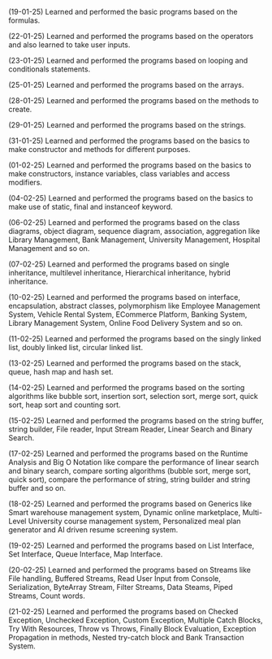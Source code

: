 
(19-01-25)
Learned and performed the basic programs based on the formulas.

(22-01-25)
Learned and performed the programs based on the operators and also learned to take user inputs. 

(23-01-25)
Learned and performed the programs based on looping and conditionals statements.

(25-01-25)
Learned and performed the programs based on the arrays.

(28-01-25)
Learned and performed the programs based on the methods to create.

(29-01-25)
Learned and performed the programs based on the strings.

(31-01-25)
Learned and performed the programs based on the basics to make constructor and methods for different purposes.

(01-02-25)
Learned and performed the programs based on the basics to make constructors, instance variables, class variables and access modifiers.

(04-02-25)
Learned and performed the programs based on the basics to make use of static, final and instanceof keyword.

(06-02-25)
Learned and performed the programs based on the class diagrams, object diagram, sequence diagram, association, aggregation like Library Management, Bank Management, University Management, Hospital Management and so on.

(07-02-25)
Learned and performed the programs based on single inheritance, multilevel inheritance, Hierarchical inheritance, hybrid inheritance.

(10-02-25)
Learned and performed the programs based on interface, encapsulation, abstract classes, polymorphism like Employee Management System, Vehicle Rental System, ECommerce Platform, Banking System, Library Management System, Online Food Delivery System and so on.

(11-02-25)
Learned and performed the programs based on the singly linked list, doubly linked list, circular linked list. 

(13-02-25)
Learned and performed the programs based on the stack, queue, hash map and hash set.

(14-02-25)
Learned and performed the programs based on the sorting algorithms like bubble sort, insertion sort, selection sort, merge sort, quick sort, heap sort and counting sort.

(15-02-25)
Learned and performed the programs based on the string buffer, string builder, File reader, Input Stream Reader, Linear Search and Binary Search.

(17-02-25)
Learned and performed the programs based on the Runtime Analysis and Big O Notation like compare the performance of linear search and binary search, compare sorting algorithms (bubble sort, merge sort, quick sort), compare the performance of string, string builder and string buffer and so on. 

(18-02-25)
Learned and performed the programs based on Generics like Smart warehouse management system, Dynamic online marketplace, Multi-Level University course management system, Personalized meal plan generator and AI driven resume screening system. 

(19-02-25)
Learned and performed the programs based on List Interface, Set Interface, Queue Interface, Map Interface.

(20-02-25)
Learned and performed the programs based on Streams like File handling, Buffered Streams, Read User Input from Console, Serialization, ByteArray Stream, Filter Streams, Data Steams, Piped Streams, Count words.

(21-02-25)
Learned and performed the programs based on Checked Exception, Unchecked Exception, Custom Exception, Multiple Catch Blocks, Try With Resources, Throw vs Throws, Finally Block Evaluation, Exception Propagation in methods, Nested try-catch block and Bank Transaction System.